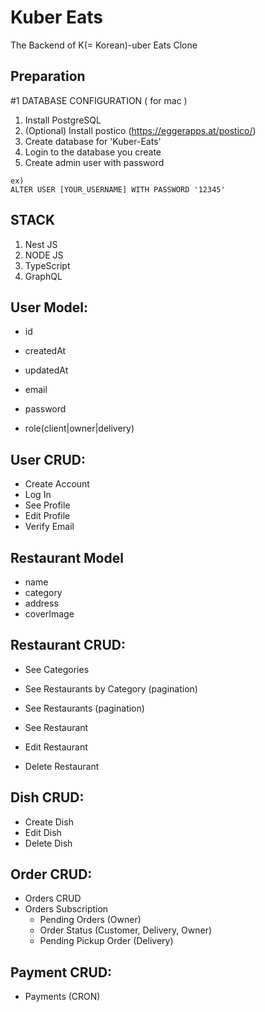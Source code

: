 # Kuber Eats

The Backend of K(= Korean)-uber Eats Clone

## Preparation

#1 DATABASE CONFIGURATION ( for mac )

1.  Install PostgreSQL
2.  (Optional) Install postico (https://eggerapps.at/postico/)
3.  Create database for 'Kuber-Eats'
4.  Login to the database you create
5.  Create admin user with password

```
ex)
ALTER USER [YOUR_USERNAME] WITH PASSWORD '12345'
```

## STACK

1. Nest JS
2. NODE JS
3. TypeScript
4. GraphQL

## User Model:

- id
- createdAt
- updatedAt

- email
- password
- role(client|owner|delivery)

## User CRUD:

- Create Account
- Log In
- See Profile
- Edit Profile
- Verify Email

## Restaurant Model

- name
- category
- address
- coverImage

## Restaurant CRUD:

- See Categories
- See Restaurants by Category (pagination)
- See Restaurants (pagination)
- See Restaurant

- Edit Restaurant
- Delete Restaurant

## Dish CRUD:

- Create Dish
- Edit Dish
- Delete Dish

## Order CRUD:

- Orders CRUD
- Orders Subscription
  - Pending Orders (Owner)
  - Order Status (Customer, Delivery, Owner)
  - Pending Pickup Order (Delivery)

## Payment CRUD:

- Payments (CRON)
